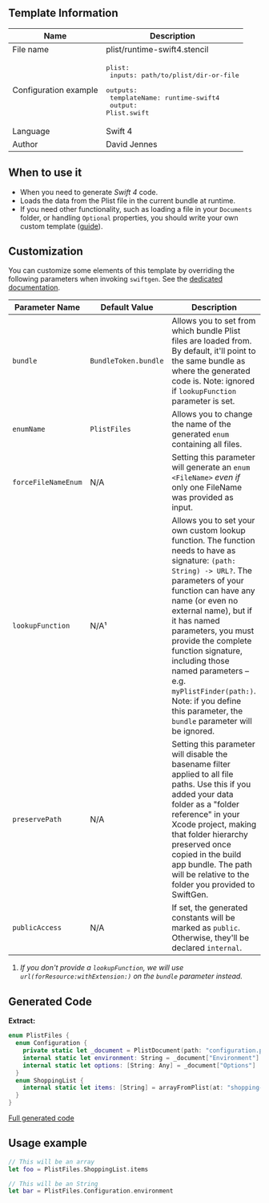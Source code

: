 ## Template Information

| Name      | Description       |
| --------- | ----------------- |
| File name | plist/runtime-swift4.stencil |
| Configuration example | <pre>plist:<br />  inputs: path/to/plist/dir-or-file<br />  outputs:<br />    templateName: runtime-swift4<br />    output: Plist.swift</pre> |
| Language | Swift 4 |
| Author | David Jennes |

## When to use it

- When you need to generate *Swift 4* code.
- Loads the data from the Plist file in the current bundle at runtime.
- If you need other functionality, such as loading a file in your `Documents` folder, or handling `Optional` properties, you should write your own custom template ([guide](../../Articles/Creating-custom-templates.md)).

## Customization

You can customize some elements of this template by overriding the following parameters when invoking `swiftgen`. See the [dedicated documentation](../../ConfigFile.md).

| Parameter Name | Default Value | Description |
| -------------- | ------------- | ----------- |
| `bundle` | `BundleToken.bundle` | Allows you to set from which bundle Plist files are loaded from. By default, it'll point to the same bundle as where the generated code is. Note: ignored if `lookupFunction` parameter is set. |
| `enumName` | `PlistFiles` | Allows you to change the name of the generated `enum` containing all files. |
| `forceFileNameEnum` | N/A | Setting this parameter will generate an `enum <FileName>` _even if_ only one FileName was provided as input. |
| `lookupFunction` | N/A¹ | Allows you to set your own custom lookup function. The function needs to have as signature: `(path: String) -> URL?`. The parameters of your function can have any name (or even no external name), but if it has named parameters, you must provide the complete function signature, including those named parameters – e.g. `myPlistFinder(path:)`. Note: if you define this parameter, the `bundle` parameter will be ignored. |
| `preservePath` | N/A | Setting this parameter will disable the basename filter applied to all file paths. Use this if you added your data folder as a "folder reference" in your Xcode project, making that folder hierarchy preserved once copied in the build app bundle. The path will be relative to the folder you provided to SwiftGen. |
| `publicAccess` | N/A | If set, the generated constants will be marked as `public`. Otherwise, they'll be declared `internal`. |

1. _If you don't provide a `lookupFunction`, we will use `url(forResource:withExtension:)` on the `bundle` parameter instead._

## Generated Code

**Extract:**

```swift
enum PlistFiles {
  enum Configuration {
    private static let _document = PlistDocument(path: "configuration.plist")
    internal static let environment: String = _document["Environment"]
    internal static let options: [String: Any] = _document["Options"]
  }
  enum ShoppingList {
    internal static let items: [String] = arrayFromPlist(at: "shopping-list.plist")
  }
}
```

[Full generated code](../../../Sources/TestUtils/Fixtures/Generated/Plist/runtime-swift4/all.swift)

## Usage example

```swift
// This will be an array
let foo = PlistFiles.ShoppingList.items

// This will be an String
let bar = PlistFiles.Configuration.environment
```
